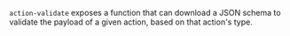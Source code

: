 `action-validate` exposes a function that can download a JSON schema to validate
the payload of a given action, based on that action's type.
